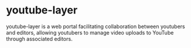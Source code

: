 # youtube-layer
youtube-layer is a web portal facilitating collaboration between youtubers and editors, allowing youtubers to manage video uploads to YouTube through associated editors.
